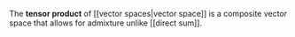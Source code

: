 The **tensor product** of [[vector spaces|vector space]] is a composite vector space that allows for admixture unlike [[direct sum]].